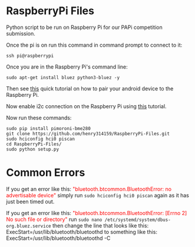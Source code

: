 # RaspberryPi Files

Python script to be run on Raspberry Pi for our PAPi competition submission.

Once the pi is on run this command in command prompt to connect to it:
```
ssh pi@raspberrypi
```
Once you are in the Raspberry Pi's command line:
```
sudo apt-get install bluez python3-bluez -y
```
Then see [this](https://bluedot.readthedocs.io/en/latest/pairpiandroid.html) quick tutorial on how to pair your android device to the Raspberry Pi.

Now enable i2c connection on the Raspberry Pi using [this](https://www.mathworks.com/help/supportpkg/raspberrypiio/ref/enablei2c.html) tutorial.

Now run these commands:
```
sudo pip install pimoroni-bme280
git clone https://github.com/henry314159/RaspberryPi-Files.git
sudo hciconfig hci0 piscan
cd RaspberryPi-Files/
sudo python setup.py
```

# Common Errors

If you get an error like this: 
<span style="color:red">"bluetooth.btcommon.BluetoothError: no advertisable device"</span>
simply run `sudo hciconfig hci0 piscan` again as it has just been timed out.

If you get an error like this:
<span style="color:red">"bluetooth.btcommon.BluetoothError: [Errno 2] No such file or directory"</span>
run `sudo nano /etc/systemd/system/dbus-org.bluez.service` then change the line that looks like this:
ExecStart=/usr/lib/bluetooth/bluetoothd
to something like this:
ExecStart=/usr/lib/bluetooth/bluetoothd -C
